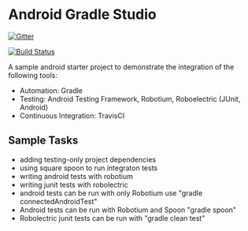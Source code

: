 Android Gradle Studio
====================

[![Gitter](https://badges.gitter.im/Join%20Chat.svg)](https://gitter.im/ravidsrk/AndroidGradleStarter?utm_source=badge&utm_medium=badge&utm_campaign=pr-badge&utm_content=badge)

[![Build Status](https://travis-ci.org/ravidsrk/AndroidGradleStarter.png?branch=master)](https://travis-ci.org/ravidsrk/AndroidGradleStarter)


A sample android starter project to demonstrate the integration of the following tools:

- Automation:             Gradle
- Testing:                Android Testing Framework, Robotium, Roboelectric (JUnit, Android)
- Continuous Integration: TravisCI

Sample Tasks
------------

- adding testing-only project dependencies
- using square spoon to run integraton tests
- writing android tests with robotium
- writing junit tests with robolectric
- android tests can be run with only Robotium use "gradle connectedAndroidTest"
- Android tests can be run with Robotium and Spoon "gradle spoon"
- Robolectric junit tests can be run with "gradle clean test"
